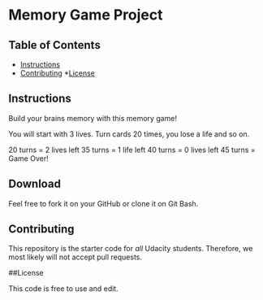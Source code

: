 # Memory Game Project

## Table of Contents

* [Instructions](#instructions)
* [Contributing](#contributing)
*[License](#License)

## Instructions

Build your brains memory with this memory game! 

You will start with 3 lives. Turn cards 20 times, you lose a life and so on.

20 turns = 2 lives left
35 turns = 1 life left
40 turns = 0 lives left
45 turns = Game Over!

## Download

Feel free to fork it on your GitHub or clone it on Git Bash. 

## Contributing

This repository is the starter code for _all_ Udacity students. Therefore, we most likely will not accept pull requests. 

##License

This code is free to use and edit.

